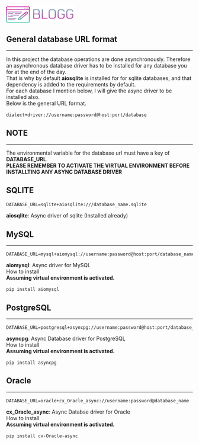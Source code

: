 ![BLOGG logo](../assets/blog_logo.png)
## General database URL format
- - -
In this project the database operations are done
asynchronously. Therefore an asynchronous database
driver has to be installed for any database you for 
at the end of the day.   
That is why by default **aiosqlite** is installed for
for sqlite databases, and that dependency is added to 
the requirements by default.   
For each database I mention below, I will give the async
driver to be installed also.  
Below is the general URL format.
```
dialect+driver://username:password@host:port/database
```
## NOTE
- - -
The environmental variable for the database url must have
a key of **DATABASE_URL**.   
**PLEASE REMEMBER TO ACTIVATE THE VIRTUAL ENVIRONMENT 
BEFORE INSTALLTING ANY ASYNC DATABASE DRIVER**

## SQLITE
```
DATABASE_URL=sqlite+aiosqlite:///database_name.sqlite
```
**aiosqlite**: Async driver of sqlite (Installed already)

## MySQL
- - -
```
DATABASE_URL=mysql+aiomysql://username:password@host:port/database_name
```
**aiomysql**: Async driver for MySQL   
How to install  
**Assuming virtual environment is activated.**
```
pip install aiomysql
```

## PostgreSQL
- - -
```
DATABASE_URL=postgresql+asyncpg://username:password@host:port/database_name
```
**asyncpg**: Async Database driver for PostgreSQL   
How to install  
**Assuming virtual environment is activated.**
```
pip install asyncpg
```

## Oracle
- - -
```
DATABASE_URL=oracle+cx_Oracle_async://username:password@database_name
```
**cx_Oracle_async**: Async Databse driver for Oracle   
How to install  
**Assuming virtual environment is activated.**
```
pip install cx-Oracle-async
```
